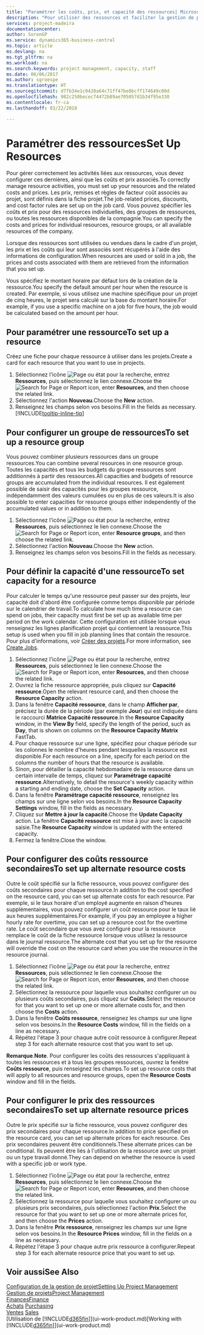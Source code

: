 ```yaml
---
title: "Paramétrer les coûts, prix, et capacité des ressources| Microsoft Docs"
description: "Pour utiliser des ressources et faciliter la gestion de projets, vous spécifiez les coûts et les prix des différents ressources ou groupes de ressources, et définissez la capacité ressource."
services: project-madeira
documentationcenter: 
author: SorenGP
ms.service: dynamics365-business-central
ms.topic: article
ms.devlang: na
ms.tgt_pltfrm: na
ms.workload: na
ms.search.keywords: project management, capacity, staff
ms.date: 06/06/2017
ms.author: sgroespe
ms.translationtype: HT
ms.sourcegitcommit: d7fb34e1c9428a64c71ff47be8bcff174649c00d
ms.openlocfilehash: 982c250becec74472b89ae705057d1b34f95e338
ms.contentlocale: fr-ca
ms.lasthandoff: 03/22/2018

---
```

# <a name="set-up-resources"></a><span data-ttu-id="6e238-103">Paramétrer des ressources</span><span class="sxs-lookup"><span data-stu-id="6e238-103">Set Up Resources</span></span>
<span data-ttu-id="6e238-104">Pour gérer correctement les activités liées aux ressources, vous devez configurer ces dernières, ainsi que les coûts et prix associés.</span><span class="sxs-lookup"><span data-stu-id="6e238-104">To correctly manage resource activities, you must set up your resources and the related costs and prices.</span></span> <span data-ttu-id="6e238-105">Les prix, remises et règles de facteur coût associés au projet, sont définis dans la fiche projet.</span><span class="sxs-lookup"><span data-stu-id="6e238-105">The job-related prices, discounts, and cost factor rules are set up on the job card.</span></span> <span data-ttu-id="6e238-106">Vous pouvez spécifier les coûts et prix pour des ressources individuelles, des groupes de ressources, ou toutes les ressources disponibles de la compagnie.</span><span class="sxs-lookup"><span data-stu-id="6e238-106">You can specify the costs and prices for individual resources, resource groups, or all available resources of the company.</span></span>

<span data-ttu-id="6e238-107">Lorsque des ressources sont utilisées ou vendues dans le cadre d'un projet, les prix et les coûts qui leur sont associés sont récupérés à l'aide des informations de configuration.</span><span class="sxs-lookup"><span data-stu-id="6e238-107">When resources are used or sold in a job, the prices and costs associated with them are retrieved from the information that you set up.</span></span>

<span data-ttu-id="6e238-108">Vous spécifiez le montant horaire par défaut lors de la création de la ressource.</span><span class="sxs-lookup"><span data-stu-id="6e238-108">You specify the default amount per hour when the resource is created.</span></span> <span data-ttu-id="6e238-109">Par exemple, si vous utilisez une machine spécifique pour un projet de cinq heures, le projet sera calculé sur la base du montant horaire.</span><span class="sxs-lookup"><span data-stu-id="6e238-109">For example, if you use a specific machine on a job for five hours, the job would be calculated based on the amount per hour.</span></span>

## <a name="to-set-up-a-resource"></a><span data-ttu-id="6e238-110">Pour paramétrer une ressource</span><span class="sxs-lookup"><span data-stu-id="6e238-110">To set up a resource</span></span>
<span data-ttu-id="6e238-111">Créez une fiche pour chaque ressource à utiliser dans les projets.</span><span class="sxs-lookup"><span data-stu-id="6e238-111">Create a card for each resource that you want to use in projects.</span></span>

1. <span data-ttu-id="6e238-112">Sélectionnez l'icône ![Page ou état pour la recherche](media/ui-search/search_small.png "icône Page ou état pour la recherche"), entrez **Ressources**, puis sélectionnez le lien connexe.</span><span class="sxs-lookup"><span data-stu-id="6e238-112">Choose the ![Search for Page or Report](media/ui-search/search_small.png "Search for Page or Report icon") icon, enter **Resources**, and then choose the related link.</span></span>
2. <span data-ttu-id="6e238-113">Sélectionnez l'action **Nouveau**.</span><span class="sxs-lookup"><span data-stu-id="6e238-113">Choose the **New** action.</span></span>
3. <span data-ttu-id="6e238-114">Renseignez les champs selon vos besoins.</span><span class="sxs-lookup"><span data-stu-id="6e238-114">Fill in the fields as necessary.</span></span> [!INCLUDE[tooltip-inline-tip](includes/tooltip-inline-tip_md.md)]  

## <a name="to-set-up-a-resource-group"></a><span data-ttu-id="6e238-115">Pour configurer un groupe de ressources</span><span class="sxs-lookup"><span data-stu-id="6e238-115">To set up a resource group</span></span>
<span data-ttu-id="6e238-116">Vous pouvez combiner plusieurs ressources dans un groupe ressources.</span><span class="sxs-lookup"><span data-stu-id="6e238-116">You can combine several resources in one resource group.</span></span> <span data-ttu-id="6e238-117">Toutes les capacités et tous les budgets du groupe ressources sont additionnés à partir des ressources.</span><span class="sxs-lookup"><span data-stu-id="6e238-117">All capacities and budgets of resource groups are accumulated from the individual resources.</span></span> <span data-ttu-id="6e238-118">Il est également possible de saisir des capacités pour les groupes ressource, indépendamment des valeurs cumulées ou en plus de ces valeurs.</span><span class="sxs-lookup"><span data-stu-id="6e238-118">It is also possible to enter capacities for resource groups either independently of the accumulated values or in addition to them.</span></span>

1. <span data-ttu-id="6e238-119">Sélectionnez l'icône ![Page ou état pour la recherche](media/ui-search/search_small.png "icône Page ou état pour la recherche"), entrez **Ressources**, puis sélectionnez le lien connexe.</span><span class="sxs-lookup"><span data-stu-id="6e238-119">Choose the ![Search for Page or Report](media/ui-search/search_small.png "Search for Page or Report icon") icon, enter **Resource groups**, and then choose the related link.</span></span>
2. <span data-ttu-id="6e238-120">Sélectionnez l'action **Nouveau**.</span><span class="sxs-lookup"><span data-stu-id="6e238-120">Choose the **New** action.</span></span>
3. <span data-ttu-id="6e238-121">Renseignez les champs selon vos besoins.</span><span class="sxs-lookup"><span data-stu-id="6e238-121">Fill in the fields as necessary.</span></span>

## <a name="to-set-capacity-for-a-resource"></a><span data-ttu-id="6e238-122">Pour définir la capacité d'une ressource</span><span class="sxs-lookup"><span data-stu-id="6e238-122">To set capacity for a resource</span></span>
<span data-ttu-id="6e238-123">Pour calculer le temps qu'une ressource peut passer sur des projets, leur capacité doit d'abord être configurée comme temps disponible par période sur le calendrier de travail.</span><span class="sxs-lookup"><span data-stu-id="6e238-123">To calculate how much time a resource can spend on jobs, their capacity must first be set up as available time per period on the work calendar.</span></span> <span data-ttu-id="6e238-124">Cette configuration est utilisée lorsque vous renseignez les lignes planification projet qui contiennent la ressource.</span><span class="sxs-lookup"><span data-stu-id="6e238-124">This setup is used when you fill in job planning lines that contain the resource.</span></span> <span data-ttu-id="6e238-125">Pour plus d'informations, voir [Créer des projets](projects-how-create-jobs.md).</span><span class="sxs-lookup"><span data-stu-id="6e238-125">For more information, see [Create Jobs](projects-how-create-jobs.md).</span></span>

1. <span data-ttu-id="6e238-126">Sélectionnez l'icône ![Page ou état pour la recherche](media/ui-search/search_small.png "icône Page ou état pour la recherche"), entrez **Ressources**, puis sélectionnez le lien connexe.</span><span class="sxs-lookup"><span data-stu-id="6e238-126">Choose the ![Search for Page or Report](media/ui-search/search_small.png "Search for Page or Report icon") icon, enter **Resources**, and then choose the related link.</span></span>
2. <span data-ttu-id="6e238-127">Ouvrez la fiche ressource appropriée, puis cliquez sur **Capacité ressource**.</span><span class="sxs-lookup"><span data-stu-id="6e238-127">Open the relevant resource card, and then choose the **Resource Capacity** action.</span></span>
3. <span data-ttu-id="6e238-128">Dans la fenêtre **Capacité ressource**, dans le champ **Afficher par**, précisez la durée de la période (par exemple **Jour**) qui est indiquée dans le raccourci **Matrice Capacité ressource**.</span><span class="sxs-lookup"><span data-stu-id="6e238-128">In the **Resource Capacity** window, in the **View By** field, specify the length of the period, such as **Day**, that is shown on columns on the **Resource Capacity Matrix** FastTab.</span></span>
4. <span data-ttu-id="6e238-129">Pour chaque ressource sur une ligne, spécifiez pour chaque période sur les colonnes le nombre d'heures pendant lesquelles la ressource est disponible.</span><span class="sxs-lookup"><span data-stu-id="6e238-129">For each resource on a line, specify for each period on the columns the number of hours that the resource is available.</span></span>
5. <span data-ttu-id="6e238-130">Sinon, pour détailler la capacité hebdomadaire de la ressource dans un certain intervalle de temps, cliquez sur **Paramétrage capacité ressource**.</span><span class="sxs-lookup"><span data-stu-id="6e238-130">Alternatively, to detail the resource's weekly capacity within a starting and ending date, choose the **Set Capacity** action.</span></span>
6. <span data-ttu-id="6e238-131">Dans la fenêtre **Paramétrage capacité ressource**, renseignez les champs sur une ligne selon vos besoins.</span><span class="sxs-lookup"><span data-stu-id="6e238-131">In the **Resource Capacity Settings** window, fill in the fields as necessary.</span></span>
7. <span data-ttu-id="6e238-132">Cliquez sur **Mettre à jour la capacité**.</span><span class="sxs-lookup"><span data-stu-id="6e238-132">Choose the **Update Capacity** action.</span></span> <span data-ttu-id="6e238-133">La fenêtre **Capacité ressource** est mise à jour avec la capacité saisie.</span><span class="sxs-lookup"><span data-stu-id="6e238-133">The **Resource Capacity** window is updated with the entered capacity.</span></span>
8. <span data-ttu-id="6e238-134">Fermez la fenêtre.</span><span class="sxs-lookup"><span data-stu-id="6e238-134">Close the window.</span></span>

## <a name="to-set-up-alternate-resource-costs"></a><span data-ttu-id="6e238-135">Pour configurer des coûts ressource secondaires</span><span class="sxs-lookup"><span data-stu-id="6e238-135">To set up alternate resource costs</span></span>
<span data-ttu-id="6e238-136">Outre le coût spécifié sur la fiche ressource, vous pouvez configurer des coûts secondaires pour chaque ressource.</span><span class="sxs-lookup"><span data-stu-id="6e238-136">In addition to the cost specified on the resource card, you can set up alternate costs for each resource.</span></span> <span data-ttu-id="6e238-137">Par exemple, si le taux horaire d'un employé augmente en raison d'heures supplémentaires, vous pouvez configurer un coût ressource pour le taux lié aux heures supplémentaires.</span><span class="sxs-lookup"><span data-stu-id="6e238-137">For example, if you pay an employee a higher hourly rate for overtime, you can set up a resource cost for the overtime rate.</span></span> <span data-ttu-id="6e238-138">Le coût secondaire que vous avez configuré pour la ressource remplace le coût de la fiche ressource lorsque vous utilisez la ressource dans le journal ressource.</span><span class="sxs-lookup"><span data-stu-id="6e238-138">The alternate cost that you set up for the resource will override the cost on the resource card when you use the resource in the resource journal.</span></span>

1. <span data-ttu-id="6e238-139">Sélectionnez l'icône ![Page ou état pour la recherche](media/ui-search/search_small.png "icône Page ou état pour la recherche"), entrez **Ressources**, puis sélectionnez le lien connexe.</span><span class="sxs-lookup"><span data-stu-id="6e238-139">Choose the ![Search for Page or Report](media/ui-search/search_small.png "Search for Page or Report icon") icon, enter **Resources**, and then choose the related link.</span></span>  
2. <span data-ttu-id="6e238-140">Sélectionnez la ressource pour laquelle vous souhaitez configurer un ou plusieurs coûts secondaires, puis cliquez sur **Coûts**.</span><span class="sxs-lookup"><span data-stu-id="6e238-140">Select the resource for that you want to set up one or more alternate costs for, and then choose the **Costs** action.</span></span>  
3. <span data-ttu-id="6e238-141">Dans la fenêtre **Coûts ressource**, renseignez les champs sur une ligne selon vos besoins.</span><span class="sxs-lookup"><span data-stu-id="6e238-141">In the **Resource Costs** window, fill in the fields on a line as necessary.</span></span>  
4. <span data-ttu-id="6e238-142">Répétez l'étape 3 pour chaque autre coût ressource à configurer.</span><span class="sxs-lookup"><span data-stu-id="6e238-142">Repeat step 3 for each alternate resource cost that you want to set up.</span></span>

<span data-ttu-id="6e238-143">**Remarque**.</span><span class="sxs-lookup"><span data-stu-id="6e238-143">**Note**.</span></span> <span data-ttu-id="6e238-144">Pour configurer les coûts des ressources s'appliquant à toutes les ressources et à tous les groupes ressources, ouvrez la fenêtre **Coûts ressource**, puis renseignez les champs.</span><span class="sxs-lookup"><span data-stu-id="6e238-144">To set up resource costs that will apply to all resources and resource groups, open the **Resource Costs** window and fill in the fields.</span></span>

## <a name="to-set-up-alternate-resource-prices"></a><span data-ttu-id="6e238-145">Pour configurer le prix des ressources secondaires</span><span class="sxs-lookup"><span data-stu-id="6e238-145">To set up alternate resource prices</span></span>
<span data-ttu-id="6e238-146">Outre le prix spécifié sur la fiche ressource, vous pouvez configurer des prix secondaires pour chaque ressource.</span><span class="sxs-lookup"><span data-stu-id="6e238-146">In addition to price specified on the resource card, you can set up alternate prices for each resource.</span></span> <span data-ttu-id="6e238-147">Ces prix secondaires peuvent être conditionnels.</span><span class="sxs-lookup"><span data-stu-id="6e238-147">These alternate prices can be conditional.</span></span> <span data-ttu-id="6e238-148">Ils peuvent être liés à l'utilisation de la ressource avec un projet ou un type travail donné.</span><span class="sxs-lookup"><span data-stu-id="6e238-148">They can depend on whether the resource is used with a specific job or work type.</span></span>

1. <span data-ttu-id="6e238-149">Sélectionnez l'icône ![Page ou état pour la recherche](media/ui-search/search_small.png "icône Page ou état pour la recherche"), entrez **Ressources**, puis sélectionnez le lien connexe.</span><span class="sxs-lookup"><span data-stu-id="6e238-149">Choose the ![Search for Page or Report](media/ui-search/search_small.png "Search for Page or Report icon") icon, enter **Resources**, and then choose the related link.</span></span>
2. <span data-ttu-id="6e238-150">Sélectionnez la ressource pour laquelle vous souhaitez configurer un ou plusieurs prix secondaires, puis sélectionnez l'action **Prix**.</span><span class="sxs-lookup"><span data-stu-id="6e238-150">Select the resource for that you want to set up one or more alternate prices for, and then choose the **Prices** action.</span></span>
3. <span data-ttu-id="6e238-151">Dans la fenêtre **Prix ressource**, renseignez les champs sur une ligne selon vos besoins.</span><span class="sxs-lookup"><span data-stu-id="6e238-151">In the **Resource Prices** window, fill in the fields on a line as necessary.</span></span>
4. <span data-ttu-id="6e238-152">Répétez l'étape 3 pour chaque autre prix ressource à configurer.</span><span class="sxs-lookup"><span data-stu-id="6e238-152">Repeat step 3 for each alternate resource price that you want to set up.</span></span>

## <a name="see-also"></a><span data-ttu-id="6e238-153">Voir aussi</span><span class="sxs-lookup"><span data-stu-id="6e238-153">See Also</span></span>
[<span data-ttu-id="6e238-154">Configuration de la gestion de projet</span><span class="sxs-lookup"><span data-stu-id="6e238-154">Setting Up Project Management</span></span>](projects-setup-projects.md)  
[<span data-ttu-id="6e238-155">Gestion de projets</span><span class="sxs-lookup"><span data-stu-id="6e238-155">Project Management</span></span>](projects-manage-projects.md)  
[<span data-ttu-id="6e238-156">Finances</span><span class="sxs-lookup"><span data-stu-id="6e238-156">Finance</span></span>](finance.md)  
<span data-ttu-id="6e238-157">[Achats](purchasing-manage-purchasing.md)       </span><span class="sxs-lookup"><span data-stu-id="6e238-157">[Purchasing](purchasing-manage-purchasing.md)       </span></span>  
<span data-ttu-id="6e238-158">[Ventes](sales-manage-sales.md)    </span><span class="sxs-lookup"><span data-stu-id="6e238-158">[Sales](sales-manage-sales.md)    </span></span>  
<span data-ttu-id="6e238-159">[Utilisation de [!INCLUDE[d365fin](includes/d365fin_md.md)]](ui-work-product.md)</span><span class="sxs-lookup"><span data-stu-id="6e238-159">[Working with [!INCLUDE[d365fin](includes/d365fin_md.md)]](ui-work-product.md)</span></span>  

